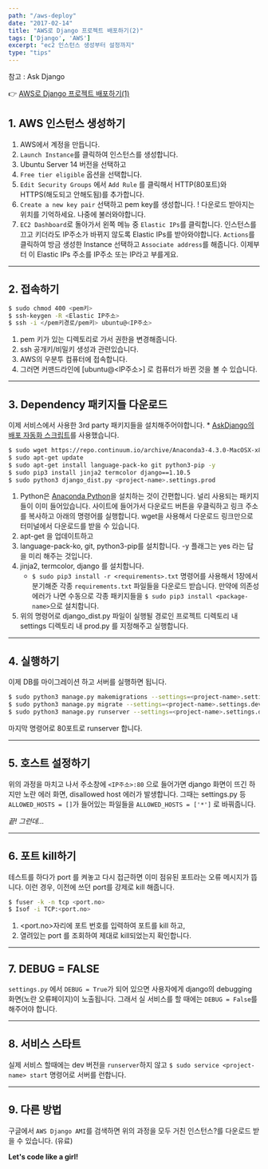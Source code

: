 ```yaml
---
path: "/aws-deploy"
date: "2017-02-14"
title: "AWS로 Django 프로젝트 배포하기(2)"
tags: ['Django', 'AWS']
excerpt: "ec2 인스턴스 생성부터 설정까지"
type: "tips"
---
```


참고 : Ask Django

:point_right: [AWS로 Django 프로젝트 배포하기(1)](/django-aws)

## 1. AWS 인스턴스 생성하기

1. AWS에서 계정을 만듭니다.
2. `Launch Instance`를 클릭하여 인스턴스를 생성합니다.
3. Ubuntu Server 14 버전을 선택하고
4. `Free tier eligible` 옵션을 선택합니다.
5. `Edit Security Groups` 에서 `Add Rule` 를 클릭해서 HTTP(80포트)와 HTTPS(해도되고 안해도됨)를 추가합니다.
6. `Create a new key pair` 선택하고 pem key를 생성합니다. ! 다운로드 받아지는 위치를 기억하세요. 나중에 불러와야합니다.
7. `EC2 Dashboard`로 돌아가서 왼쪽 메뉴 중 `Elastic IPs`를 클릭합니다. 인스턴스를 끄고 키더라도 IP주소가 바뀌지 않도록 Elastic IPs를 받아와야합니다.  `Actions`를 클릭하여 방금 생성한 Instance 선택하고 `Associate address`를 해줍니다. 이제부터 이 Elastic IPs 주소를 IP주소 또는 IP라고 부를게요.

---

## 2. 접속하기

```bash
$ sudo chmod 400 <pem키>
$ ssh-keygen -R <Elastic IP주소>
$ ssh -i </pem키경로/pem키> ubuntu@<IP주소>
```

1. pem 키가 있는 디렉토리로 가서 권한을 변경해줍니다.
2. ssh 공개키/비밀키 생성과 관련있습니다.
3. AWS의 우분투 컴퓨터에 접속합니다.
4. 그러면 커맨드라인에 [ubuntu@<IP주소>] 로 컴퓨터가 바뀐 것을 볼 수 있습니다.

---

## 3. Dependency 패키지들 다운로드

이제 서비스에서 사용한 3rd party 패키지들을 설치해주어야합니다. * [AskDjango의 배포 자동화 스크립트](https://gist.github.com/allieus/b8186b6ed53cbe1e8564)를 사용했습니다.

```bash
$ sudo wget https://repo.continuum.io/archive/Anaconda3-4.3.0-MacOSX-x86_64.pkg
$ sudo apt-get update
$ sudo apt-get install language-pack-ko git python3-pip -y
$ sudo pip3 install jinja2 termcolor django==1.10.5
$ sudo python3 django_dist.py <project-name>.settings.prod
```

1. Python은 [Anaconda Python](https://www.continuum.io/downloads)을 설치하는 것이 간편합니다. 널리 사용되는 패키지들이 이미 들어있습니다. 사이트에 들어가서 다운로드 버튼을 우클릭하고 링크 주소를 복사하고 아래의 명령어를 실행합니다. wget을 사용해서 다운로드 링크만으로 터미널에서 다운로드를 받을 수 있습니다.
2. apt-get 을 업데이트하고
3. language-pack-ko, git, python3-pip를 설치합니다. -y 플래그는 yes 라는 답을 미리 해주는 것입니다.
4. jinja2, termcolor, django 를 설치합니다.
    - `$ sudo pip3 install -r <requirements>.txt` 명령어를 사용해서 1장에서 분기해준 각종 `requirements.txt` 파일들을 다운로드 받습니다. 만약에 의존성 에러가 나면 수동으로 각종 패키지들을 `$ sudo pip3 install <package-name>`으로 설치합니다.
5. 위의 명령어로 django_dist.py 파일이 실행될 경로인 프로젝트 디렉토리 내 settings 디렉토리 내 prod.py 를 지정해주고 실행합니다.

---

## 4. 실행하기
이제 DB를 마이그레이션 하고 서버를 실행하면 됩니다.

```bash
$ sudo python3 manage.py makemigrations --settings=<project-name>.settings.dev
$ sudo python3 manage.py migrate --settings=<project-name>.settings.dev
$ sudo python3 manage.py runserver --settings=<project-name>.settings.dev 0.0.0.0:80
```

마지막 명령어로 80포트로 runserver 합니다.

---

## 5. 호스트 설정하기
위의 과정을 마치고 나서 주소창에 `<IP주소>:80` 으로 들어가면 django 화면이 뜨긴 하지만 노란 에러 화면, disallowed host 에러가 발생합니다. 그때는 settings.py 등 `ALLOWED_HOSTS = []`가 들어있는 파일들을 `ALLOWED_HOSTS = ['*']` 로 바꿔줍니다.

_끝! 그런데..._

---

## 6. 포트 kill하기
테스트를 하다가 port 를 켜놓고 다시 접근하면 이미 점유된 포트라는 오류 메시지가 뜹니다. 이런 경우, 이전에 쓰던 port를 강제로 kill 해줍니다.

```bash
$ fuser -k -n tcp <port.no>
$ Isof -i TCP:<port.no>
```

1. <port.no>자리에 포트 번호를 입력하여 포트를 kill 하고,
2. 열려있는 port 를 조회하여 제대로 kill되었는지 확인합니다.

---

## 7. DEBUG = FALSE
`settings.py` 에서 `DEBUG = True`가 되어 있으면 사용자에게 django의 debugging 화면(노란 오류페이지)이 노출됩니다. 그래서 실 서비스를 할 때에는 `DEBUG = False`를 해주어야 합니다.

---

## 8. 서비스 스타트
실제 서비스 할때에는 dev 버전을 `runserver`하지 않고 `$ sudo service <project-name> start` 명령어로 서버를 런합니다.

---

## 9. 다른 방법
구글에서 `AWS Django AMI`를 검색하면 위의 과정을 모두 거친 인스턴스?를 다운로드 받을 수 있습니다. (유료)

__Let's code like a girl!__
